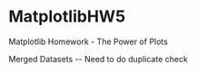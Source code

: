 # MatplotlibHW5
Matplotlib Homework - The Power of Plots

Merged Datasets -- Need to do duplicate check 

